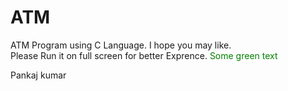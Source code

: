 # ATM
ATM Program using C Language.
I hope you may like.
<br>Please Run it on full screen for better Exprence.
<span style="color: green"> Some green text </span>

Pankaj kumar 
